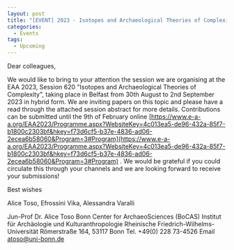 ```yaml
---
layout: post
title: "[EVENT] 2023 - Isotopes and Archaeological Theories of Complexity (EAA Session)"
categories:
  - Events
tags:
  - Upcoming
---
```


Dear colleagues,

We would like to bring to your attention the session we are organising at the EAA 2023, Session 620 "Isotopes and Archaeological Theories of Complexity", taking place in Belfast from 30th August to 2nd September 2023 in hybrid form.
We are inviting papers on this topic and please have a read through the attached session abstract for more details. Contributions can be submitted until the 9th of February online [https://www.e-a-a.org/EAA2023/Programme.aspx?WebsiteKey=4c013ea5-de96-432a-85f7-b1800c2303bf&hkey=f73d6cf5-b37e-4836-ad06-2ecea6b58060&Program=3#Program](https://www.e-a-a.org/EAA2023/Programme.aspx?WebsiteKey=4c013ea5-de96-432a-85f7-b1800c2303bf&hkey=f73d6cf5-b37e-4836-ad06-2ecea6b58060&Program=3#Program) .
We would be grateful if you could circulate this through your channels and we are looking forward to receive your submissions!

Best wishes

Alice Toso, Efrossini Vika, Alessandra Varalli

Jun-Prof Dr. Alice Toso
Bonn Center for ArchaeoSciences (BoCAS)
Institut für Archäologie und Kulturanthropologie
Rheinische Friedrich-Wilhelms-Universität
Römerstraße 164, 53117 Bonn
Tel. +49(0) 228 73-4526
Email [atoso@uni-bonn.de](atoso@uni-bonn.de)